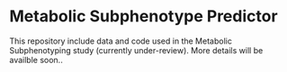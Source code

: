 # Metabolic Subphenotype Predictor


This repository include data and code used in the Metabolic Subphenotyping study (currently under-review). More details will be availble soon..

